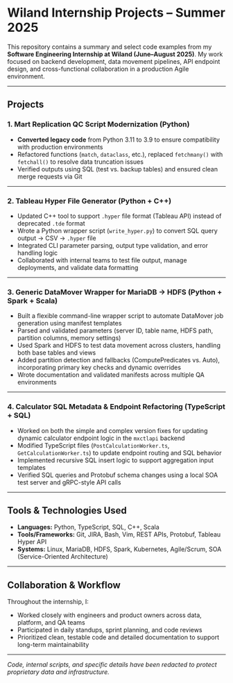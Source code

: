 # Wiland Internship Projects – Summer 2025

This repository contains a summary and select code examples from my **Software Engineering Internship at Wiland (June–August 2025)**. My work focused on backend development, data movement pipelines, API endpoint design, and cross-functional collaboration in a production Agile environment.

---

## Projects

### 1. Mart Replication QC Script Modernization (Python)
- **Converted legacy code** from Python 3.11 to 3.9 to ensure compatibility with production environments  
- Refactored functions (`match`, `dataclass`, etc.), replaced `fetchmany()` with `fetchall()` to resolve data truncation issues  
- Verified outputs using SQL (test vs. backup tables) and ensured clean merge requests via Git

---

### 2. Tableau Hyper File Generator (Python + C++)
- Updated C++ tool to support `.hyper` file format (Tableau API) instead of deprecated `.tde` format  
- Wrote a Python wrapper script (`write_hyper.py`) to convert SQL query output → CSV → `.hyper` file  
- Integrated CLI parameter parsing, output type validation, and error handling logic  
- Collaborated with internal teams to test file output, manage deployments, and validate data formatting

---

### 3. Generic DataMover Wrapper for MariaDB → HDFS (Python + Spark + Scala)
- Built a flexible command-line wrapper script to automate DataMover job generation using manifest templates  
- Parsed and validated parameters (server ID, table name, HDFS path, partition columns, memory settings)  
- Used Spark and HDFS to test data movement across clusters, handling both base tables and views  
- Added partition detection and fallbacks (ComputePredicates vs. Auto), incorporating primary key checks and dynamic overrides  
- Wrote documentation and validated manifests across multiple QA environments

---

### 4. Calculator SQL Metadata & Endpoint Refactoring (TypeScript + SQL)
- Worked on both the simple and complex version fixes for updating dynamic calculator endpoint logic in the `mxctlapi` backend  
- Modified TypeScript files (`PostCalculationWorker.ts`, `GetCalculationWorker.ts`) to update endpoint routing and SQL behavior  
- Implemented recursive SQL insert logic to support aggregation input templates  
- Verified SQL queries and Protobuf schema changes using a local SOA test server and gRPC-style API calls

---

## Tools & Technologies Used
- **Languages:** Python, TypeScript, SQL, C++, Scala  
- **Tools/Frameworks:** Git, JIRA, Bash, Vim, REST APIs, Protobuf, Tableau Hyper API  
- **Systems:** Linux, MariaDB, HDFS, Spark, Kubernetes, Agile/Scrum, SOA (Service-Oriented Architecture)

---

## Collaboration & Workflow
Throughout the internship, I:
- Worked closely with engineers and product owners across data, platform, and QA teams  
- Participated in daily standups, sprint planning, and code reviews  
- Prioritized clean, testable code and detailed documentation to support long-term maintainability  

---

_Code, internal scripts, and specific details have been redacted to protect proprietary data and infrastructure._
